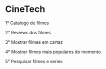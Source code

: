 # CineTech

1° Catalogo de filmes

2° Reviews dos filmes

3° Mostrar filmes em cartaz

4° Mostrar filmes mais populares do momento

5° Pesquisar filmes e series

